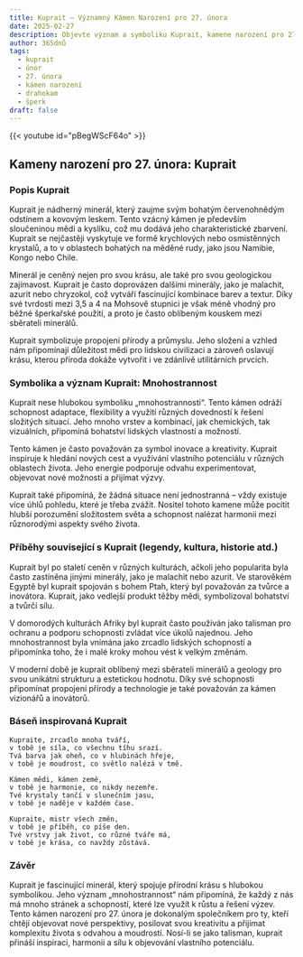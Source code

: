 ```yaml
---
title: Kuprait – Významný Kámen Narození pro 27. února
date: 2025-02-27
description: Objevte význam a symboliku Kuprait, kamene narození pro 27. února, který symbolizuje Mnohostrannost. Přečtěte si legendy a inspirující příběhy.
author: 365dnů
tags:
  - kuprait
  - únor
  - 27. února
  - kámen narození
  - drahokam
  - šperk
draft: false
---
```


{{< youtube id="pBegWScF64o" >}}


## Kameny narození pro 27. února: Kuprait

### Popis Kuprait

Kuprait je nádherný minerál, který zaujme svým bohatým červenohnědým odstínem a kovovým leskem. Tento vzácný kámen je především sloučeninou mědi a kyslíku, což mu dodává jeho charakteristické zbarvení. Kuprait se nejčastěji vyskytuje ve formě krychlových nebo osmistěnných krystalů, a to v oblastech bohatých na měděné rudy, jako jsou Namibie, Kongo nebo Chile.

Minerál je ceněný nejen pro svou krásu, ale také pro svou geologickou zajímavost. Kuprait je často doprovázen dalšími minerály, jako je malachit, azurit nebo chryzokol, což vytváří fascinující kombinace barev a textur. Díky své tvrdosti mezi 3,5 a 4 na Mohsově stupnici je však méně vhodný pro běžné šperkařské použití, a proto je často oblíbeným kouskem mezi sběrateli minerálů.

Kuprait symbolizuje propojení přírody a průmyslu. Jeho složení a vzhled nám připomínají důležitost mědi pro lidskou civilizaci a zároveň oslavují krásu, kterou příroda dokáže vytvořit i ve zdánlivě utilitárních prvcích.

### Symbolika a význam Kuprait: Mnohostrannost

Kuprait nese hlubokou symboliku „mnohostrannosti“. Tento kámen odráží schopnost adaptace, flexibility a využití různých dovedností k řešení složitých situací. Jeho mnoho vrstev a kombinací, jak chemických, tak vizuálních, připomíná bohatství lidských vlastností a možností.

Tento kámen je často považován za symbol inovace a kreativity. Kuprait inspiruje k hledání nových cest a využívání vlastního potenciálu v různých oblastech života. Jeho energie podporuje odvahu experimentovat, objevovat nové možnosti a přijímat výzvy.

Kuprait také připomíná, že žádná situace není jednostranná – vždy existuje více úhlů pohledu, které je třeba zvážit. Nositel tohoto kamene může pocítit hlubší porozumění složitostem světa a schopnost nalézat harmonii mezi různorodými aspekty svého života.

### Příběhy související s Kuprait (legendy, kultura, historie atd.)

Kuprait byl po staletí ceněn v různých kulturách, ačkoli jeho popularita byla často zastíněna jinými minerály, jako je malachit nebo azurit. Ve starověkém Egyptě byl kuprait spojován s bohem Ptah, který byl považován za tvůrce a inovátora. Kuprait, jako vedlejší produkt těžby mědi, symbolizoval bohatství a tvůrčí sílu.

V domorodých kulturách Afriky byl kuprait často používán jako talisman pro ochranu a podporu schopnosti zvládat více úkolů najednou. Jeho mnohostrannost byla vnímána jako zrcadlo lidských schopností a připomínka toho, že i malé kroky mohou vést k velkým změnám.

V moderní době je kuprait oblíbený mezi sběrateli minerálů a geology pro svou unikátní strukturu a estetickou hodnotu. Díky své schopnosti připomínat propojení přírody a technologie je také považován za kámen vizionářů a inovátorů.

### Báseň inspirovaná Kuprait

```
Kupraite, zrcadlo mnoha tváří,  
v tobě je síla, co všechnu tíhu srazí.  
Tvá barva jak oheň, co v hlubinách hřeje,  
v tobě je moudrost, co světlo nalézá v tmě.

Kámen mědi, kámen země,  
v tobě je harmonie, co nikdy nezemře.  
Tvé krystaly tančí v slunečním jasu,  
v tobě je naděje v každém čase.

Kupraite, mistr všech změn,  
v tobě je příběh, co píše den.  
Tvé vrstvy jak život, co různé tváře má,  
v tobě je krása, co navždy zůstává.  
```

### Závěr

Kuprait je fascinující minerál, který spojuje přírodní krásu s hlubokou symbolikou. Jeho význam „mnohostrannost“ nám připomíná, že každý z nás má mnoho stránek a schopností, které lze využít k růstu a řešení výzev. Tento kámen narození pro 27. února je dokonalým společníkem pro ty, kteří chtějí objevovat nové perspektivy, posilovat svou kreativitu a přijímat komplexitu života s odvahou a moudrostí. Nosí-li se jako talisman, kuprait přináší inspiraci, harmonii a sílu k objevování vlastního potenciálu.